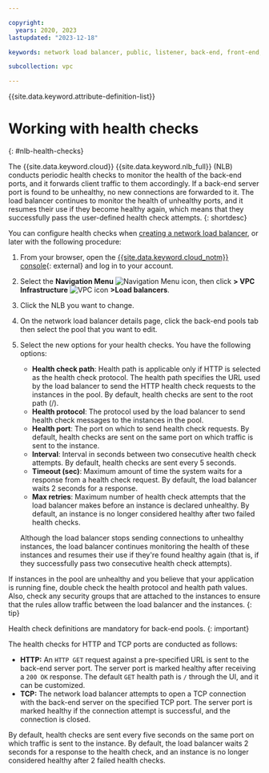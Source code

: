 ```yaml
---

copyright:
  years: 2020, 2023
lastupdated: "2023-12-18"

keywords: network load balancer, public, listener, back-end, front-end, pool, round-robin, weighted, connections, methods, policies, APIs, access, ports, vpc, vpc network

subcollection: vpc

---
```


{{site.data.keyword.attribute-definition-list}}

# Working with health checks
{: #nlb-health-checks}

The {{site.data.keyword.cloud}} {{site.data.keyword.nlb_full}} (NLB) conducts periodic health checks to monitor the health of the back-end ports, and it forwards client traffic to them accordingly. If a back-end server port is found to be unhealthy, no new connections are forwarded to it. The load balancer continues to monitor the health of unhealthy ports, and it resumes their use if they become healthy again, which means that they successfully pass the user-defined health check attempts.
{: shortdesc}

You can configure health checks when [creating a network load balancer](/docs/vpc?topic=vpc-nlb-ui-creating-network-load-balancer), or later with the following procedure:

1. From your browser, open the [{{site.data.keyword.cloud_notm}} console](/login){: external} and log in to your account.
2. Select the **Navigation Menu** ![Navigation Menu icon](../../icons/icon_hamburger.svg), then click **> VPC Infrastructure** ![VPC icon](../../icons/vpc.svg) **>Load balancers**.
3. Click the NLB you want to change.
4. On the network load balancer details page, click the back-end pools tab then select the pool that you want to edit.
5. Select the new options for your health checks. You have the following options:

   * **Health check path**: Health path is applicable only if HTTP is selected as the health check protocol. The health path specifies the URL used by the load balancer to send the HTTP health check requests to the instances in the pool. By default, health checks are sent to the root path (/).
   * **Health protocol**: The protocol used by the load balancer to send health check messages to the instances in the pool.
   * **Health port**: The port on which to send health check requests. By default, health checks are sent on the same port on which traffic is sent to the instance.
   * **Interval**: Interval in seconds between two consecutive health check attempts. By default, health checks are sent every 5 seconds.
   * **Timeout (sec)**: Maximum amount of time the system waits for a response from a health check request. By default, the load balancer waits 2 seconds for a response.
   * **Max retries**: Maximum number of health check attempts that the load balancer makes before an instance is declared unhealthy. By default, an instance is no longer considered healthy after two failed health checks.

   Although the load balancer stops sending connections to unhealthy instances, the load balancer continues monitoring the health of these instances and resumes their use if they're found healthy again (that is, if they successfully pass two consecutive health check attempts).

If instances in the pool are unhealthy and you believe that your application is running fine, double check the health protocol and health path values. Also, check any security groups that are attached to the instances to ensure that the rules allow traffic between the load balancer and the instances.
{: tip}

Health check definitions are mandatory for back-end pools.
{: important}

The health checks for HTTP and TCP ports are conducted as follows:

* **HTTP:** An `HTTP GET` request against a pre-specified URL is sent to the back-end server port. The server port is marked healthy after receiving a `200 OK` response. The default `GET` health path is `/` through the UI, and it can be customized.
* **TCP:** The network load balancer attempts to open a TCP connection with the back-end server on the specified TCP port. The server port is marked healthy if the connection attempt is successful, and the connection is closed.

By default, health checks are sent every five seconds on the same port on which traffic is sent to the instance. By default, the load balancer waits 2 seconds for a response to the health check, and an instance is no longer considered healthy after 2 failed health checks.
